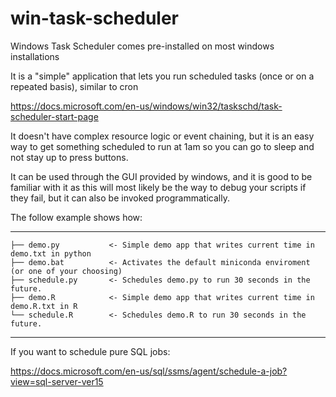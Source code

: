 # win-task-scheduler

Windows Task Scheduler comes pre-installed on most windows installations

It is a "simple" application that lets you run scheduled tasks (once or on a repeated basis), similar to cron

https://docs.microsoft.com/en-us/windows/win32/taskschd/task-scheduler-start-page

It doesn't have complex resource logic or event chaining, but it is an easy way to get something scheduled to run at 1am so you can go to sleep and not stay up to press buttons.

It can be used through the GUI provided by windows, and it is good to be familiar with it as this will most likely be the way to debug your scripts if they fail, but it can also be invoked programmatically.

The follow example shows how:

------------

    ├── demo.py           <- Simple demo app that writes current time in demo.txt in python
    ├── demo.bat          <- Activates the default miniconda enviroment (or one of your choosing)
    ├── schedule.py       <- Schedules demo.py to run 30 seconds in the future.
    ├── demo.R            <- Simple demo app that writes current time in demo.R.txt in R 
    └── schedule.R        <- Schedules demo.R to run 30 seconds in the future.
    
   
--------


If you want to schedule pure SQL jobs:

https://docs.microsoft.com/en-us/sql/ssms/agent/schedule-a-job?view=sql-server-ver15
